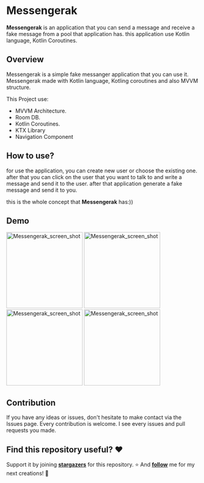 # Messengerak

**Messengerak** is an application that you can send a message and receive a fake message from a pool that application has. this application use Kotlin language, Kotlin Coroutines.

## Overview

Messengerak is a simple fake messanger application that you can use it. Messengerak made with Kotlin language, Kotling coroutines and also MVVM structure.

This Project use:

- MVVM Architecture.
- Room DB.
- Kotlin Coroutines.
- KTX Library
- Navigation Component

## How to use?

for use the application, you can create new user or choose the existing one. after that you can click on the user that you want to talk to and write a message and send it to the user. after that application generate a fake message and send it to you. 

this is the whole concept that **Messengerak** has:))

## Demo

<img src="https://user-images.githubusercontent.com/75157969/179397519-b8f9f268-4f46-459e-91ab-9770b1a0db2e.jpg" alt="Messengerak_screen_shot" width="200"/>  
<img src="https://user-images.githubusercontent.com/75157969/179397464-cba8bc37-7e2f-4afc-aca1-52a14b8a2952.jpg" alt="Messengerak_screen_shot" width="200"/> 
 <img src="https://user-images.githubusercontent.com/75157969/179397559-f3d65b0f-9286-4833-bc86-ea085c01bcdb.jpg" alt="Messengerak_screen_shot" width="200"/>  
 <img src="https://user-images.githubusercontent.com/75157969/179397615-8f03121b-b9af-43f2-adfe-636156d54fa6.jpg" alt="Messengerak_screen_shot" width="200"/>  



## Contribution

If you have any ideas or issues, don't hesitate to make contact via the Issues page. Every contribution is welcome. I see every issues and pull requests you made.

## Find this repository useful? ❤️

Support it by joining **[stargazers](https://github.com/miladgoli/Messengerak/stargazers)** for this repository. ⭐
And **[follow](https://github.com/miladgoli)** me for my next creations! 🤩
